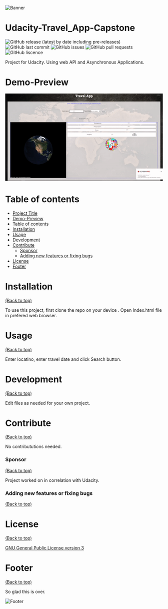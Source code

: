 ![Banner](https://i.giphy.com/media/TbSPeUWjSY2ys/giphy.webp)

# Udacity-Travel_App-Capstone

![GitHub release (latest by date including pre-releases)](https://img.shields.io/github/v/release/jac21984/Udacity_Capstone_Travel?include_prereleases)
![GitHub last commit](https://img.shields.io/github/last-commit/jac21984/Udacity_Capstone_Travel)
![GitHub issues](https://img.shields.io/github/issues-raw/jac21984/Udacity_Capstone_Travel)
![GitHub pull requests](https://img.shields.io/github/issues-pr/jac21984/Udacity_Capstone_Travel)
![GitHub liscence](https://img.shields.io/github/license/jac21984/Udacity_Capstone_Travel)

Project for Udacity. Using web API and Asynchronous Applications.

# Demo-Preview

![Random GIF](https://raw.githubusercontent.com/jac21984/Udacity_Capstone_Travel/main/preview.gif?token=GHSAT0AAAAAACEHO5FRHJXGTW4FP56DGUN2ZEWQUOA)

# Table of contents

- [Project Title](#Udacity-Weather_Journal_App-Project-3)
- [Demo-Preview](#demo-preview)
- [Table of contents](#table-of-contents)
- [Installation](#installation)
- [Usage](#usage)
- [Development](#development)
- [Contribute](#contribute)
    - [Sponsor](#sponsor)
    - [Adding new features or fixing bugs](#adding-new-features-or-fixing-bugs)
- [License](#license)
- [Footer](#footer)

# Installation
[(Back to top)](#table-of-contents)

To use this project, first clone the repo on your device .
Open Index.html file in prefered web browser.

# Usage
[(Back to top)](#table-of-contents)

Enter locatino, enter travel date and click Search button.

# Development
[(Back to top)](#table-of-contents)

Edit files as needed for your own project.

# Contribute
[(Back to top)](#table-of-contents)

No contribututions needed.

### Sponsor
[(Back to top)](#table-of-contents)

Project worked on in correlation with Udacity.

### Adding new features or fixing bugs
[(Back to top)](#table-of-contents)

# License
[(Back to top)](#table-of-contents)

[GNU General Public License version 3](https://opensource.org/licenses/GPL-3.0)

# Footer
[(Back to top)](#table-of-contents)

So glad this is over.

![Footer](https://media.giphy.com/media/3oKIPf3C7HqqYBVcCk/giphy.gif)
